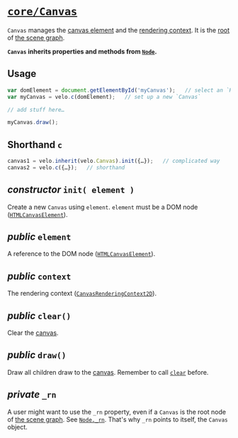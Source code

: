 # [`core/Canvas`](../../src/core/04-Canvas.js)

`Canvas` manages the [canvas element](#public-element) and the [rendering context](#public-context). It is the [root](03-Node.md#private-_rn) of [the scene graph](../intro.md#the-scene-graph).

**`Canvas` inherits properties and methods from [`Node`](03-Node.md).**



## Usage

```javascript
var domElement = document.getElementById('myCanvas');   // select an `HTMLCanvasElement`
var myCanvas = velo.c(domElement);   // set up a new `Canvas`

// add stuff here…

myCanvas.draw();
```



## Shorthand `c`

```javascript
canvas1 = velo.inherit(velo.Canvas).init({…});   // complicated way
canvas2 = velo.c({…});   // shorthand
```



## *constructor* `init( element )`

Create a new `Canvas` using `element`. `element` must be a DOM node ([`HTMLCanvasElement`](https://developer.mozilla.org/de/docs/Web/API/HTMLCanvasElement)).



## *public* `element`

A reference to the DOM node ([`HTMLCanvasElement`](https://developer.mozilla.org/de/docs/Web/API/HTMLCanvasElement)).



## *public* `context`

The rendering context ([`CanvasRenderingContext2D`](https://developer.mozilla.org/de/docs/Web/API/CanvasRenderingContext2D)).



## *public* `clear()`

Clear the [canvas](#public-element).



## *public* `draw()`

Draw all children draw to the [canvas](#public-element). Remember to call [`clear`](#public-clear) before.



## *private* `_rn`

A user might want to use the `_rn` property, even if a `Canvas` is the root node of [the scene graph](../intro.md#the-scene-graph). See [`Node._rn`](03-Node.md#private-_rn). That's why `_rn` points to itself, the `Canvas` object.